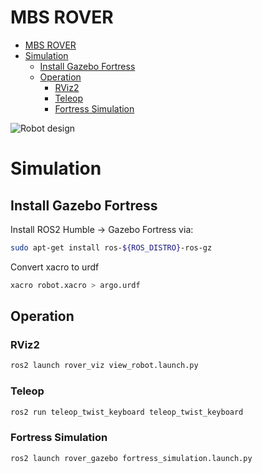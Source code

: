 # MBS ROVER

- [MBS ROVER](#mbs-rover)
- [Simulation](#simulation)
  - [Install Gazebo Fortress](#install-gazebo-fortress)
  - [Operation](#operation)
    - [RViz2](#rviz2)
    - [Teleop](#teleop)
    - [Fortress Simulation](#fortress-simulation)


![Robot design](assets/robot_design.gif)

# Simulation

## Install Gazebo Fortress 
Install ROS2 Humble -> Gazebo Fortress via:

```bash
sudo apt-get install ros-${ROS_DISTRO}-ros-gz
```


Convert xacro to urdf 
```bash
xacro robot.xacro > argo.urdf 
```

## Operation

### RViz2

```bash
ros2 launch rover_viz view_robot.launch.py
```


### Teleop

```bash
ros2 run teleop_twist_keyboard teleop_twist_keyboard 
```

### Fortress Simulation


```bash
ros2 launch rover_gazebo fortress_simulation.launch.py
```
